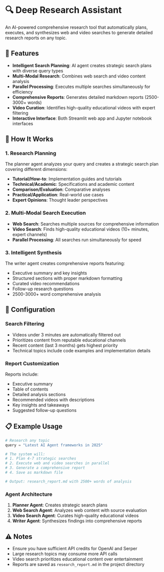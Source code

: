 # 🔍 Deep Research Assistant

An AI-powered comprehensive research tool that automatically plans, executes, and synthesizes web and video searches to generate detailed research reports on any topic.

## 🌟 Features

- **Intelligent Search Planning**: AI agent creates strategic search plans with diverse query types
- **Multi-Modal Research**: Combines web search and video content analysis
- **Parallel Processing**: Executes multiple searches simultaneously for efficiency
- **Comprehensive Reports**: Generates detailed markdown reports (2500-3000+ words)
- **Video Curation**: Identifies high-quality educational videos with expert filtering
- **Interactive Interface**: Both Streamlit web app and Jupyter notebook interfaces


## 🎯 How It Works

### 1. Research Planning
The planner agent analyzes your query and creates a strategic search plan covering different dimensions:
- **Tutorial/How-to**: Implementation guides and tutorials
- **Technical/Academic**: Specifications and academic content
- **Comparison/Evaluation**: Comparative analyses
- **Practical/Application**: Real-world use cases
- **Expert Opinions**: Thought leader perspectives

### 2. Multi-Modal Search Execution
- **Web Search**: Searches multiple sources for comprehensive information
- **Video Search**: Finds high-quality educational videos (10+ minutes, expert channels)
- **Parallel Processing**: All searches run simultaneously for speed

### 3. Intelligent Synthesis
The writer agent creates comprehensive reports featuring:
- Executive summary and key insights
- Structured sections with proper markdown formatting
- Curated video recommendations
- Follow-up research questions
- 2500-3000+ word comprehensive analysis

## 🔧 Configuration

### Search Filtering
- Videos under 3 minutes are automatically filtered out
- Prioritizes content from reputable educational channels
- Recent content (last 3 months) gets highest priority
- Technical topics include code examples and implementation details

### Report Customization
Reports include:
- Executive summary
- Table of contents
- Detailed analysis sections
- Recommended videos with descriptions
- Key insights and takeaways
- Suggested follow-up questions

## 📋 Example Usage

```python
# Research any topic
query = "Latest AI Agent frameworks in 2025"

# The system will:
# 1. Plan 4-7 strategic searches
# 2. Execute web and video searches in parallel
# 3. Generate a comprehensive report
# 4. Save as markdown file

# Output: research_report.md with 2500+ words of analysis
```



### Agent Architecture

1. **Planner Agent**: Creates strategic search plans
2. **Web Search Agent**: Analyzes web content with source evaluation
3. **Video Search Agent**: Curates high-quality educational videos
4. **Writer Agent**: Synthesizes findings into comprehensive reports


## ⚠️ Notes

- Ensure you have sufficient API credits for OpenAI and Serper
- Large research topics may consume more API calls
- Video search prioritizes educational content over entertainment
- Reports are saved as `research_report.md` in the project directory


